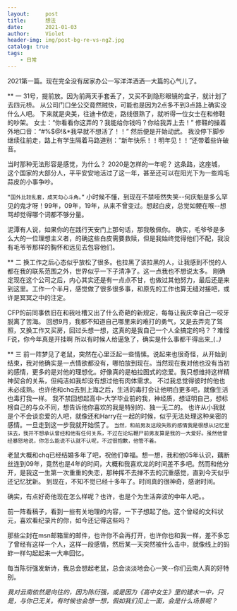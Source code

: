 ```yaml
---
layout:     post
title:      想法
date:       2021-01-03
author:     Violet
header-img: img/post-bg-re-vs-ng2.jpg
catalog: true
tags:
    - 日常
---
```

2021第一篇。现在完全没有居家办公一写洋洋洒洒一大篇的心气儿了。

** 一
31号，提前放。因为前两天手套丢了，又买不到隐形眼镜的盒子，就计划了去四元桥。
从公司门口坐公交竟然贼快，可能也是因为2点多不到3点路上确实没什么人吧。
下来就是央美，往迪卡侬走，路线很熟了，就听得一位女士在和修鞋的吵架。
女士：“你看看你这弄的？我能给你钱吗？你给我弄上去！”
修鞋的操着外地口音：“#%$@!&*我早就不想活了！！”
然后便是开始动武。
我没停下脚步继续往前走，路上有学生隔着马路道别：”新年快乐！！明年见！！“还带着些许破音。

当时那种无法形容是感觉，为什么？
2020是怎样的一年呢？
这条路，这座城，这个国家的大部分人，平平安安地活过了这一年，甚至还可以在阳光下为一些鸡毛蒜皮的小事争吵。

`“国外比较乱套，成天勾心斗角。”`
小时候不懂，到现在不禁哑然失笑--何庆魁是多么罕见的鬼才呀！99年，09年，19年，从来不曾变过。想起白皮，总觉如鲠在喉--想骂却觉得哪个词都不够分量。

泥潭有人说，如果你的在践行天安门上那句话，那我敬佩你。
确实，毛爷爷是多么大的一位理想主义者，的确这些白皮需要救赎，但是我始终觉得他们不配，我没有毛爷爷那样的胸怀和远见去包容他们。

** 二
换工作之后心态似乎放松了很多。也拉黑了该拉黑的人，让我感到不悦的人都在我的联系范围之外，世界似乎一下子清净了。这一点我也不想说太多。
刚确定现在这个公司之后，内心其实还是有一点点不甘，也做过其他努力，最后还是来到这里。工作一个半月，感觉做了很多很多事，和原先的工作也算无缝对接吧，或许是冥冥之中的注定。

CFP的前同事依旧在和我吐槽又出了什么奇葩的新规定，每每让我庆幸自己一咬牙脱离了苦海。
回想9月，我都不知道自己哪里来的难打的勇气，又是去弄完了驾照，又换工作又买房，回过头想一想，这真的是我自己一个人全搞定的吗？？难怪F说，你今年真是开挂啊
所以有时候人给逼急了，确实是什么事都干得出来_(._.)_

** 三
前一阵梦见了老鼠，突然在心里泛起一些情愫。说起来也很奇怪，从开始到结束，我对他确实是一点情欲都没有，哪怕放到现在。当然现在我对他也没有当初的感情，更多的是对他的理想化。好像真的是柏拉图式的恋爱。我只想维持这样精神契合的关系，但纯洁如我却没有想过他有肉体需求。
不过我总觉得彼时的他也未必成熟。也许他和chq去到上海之后，生活的毒打会让他明白更多吧，就像生活也毒打我一样。
我不禁回想起高中-大学毕业前的我，神经质，想证明自己，想标榜自己的与众不同，想告诉他你喜欢的我是特别的、独一无二的。
也许从小我就是个不会谈恋爱的人吧，就像还和Harry在一起的时候，似乎无法处理这种亲密的感情。一旦走到这一步我就开始慌了。
`当然，和前男友这段失败的感情我是很想从记忆里抹去，我并不想承认曾经和他有任何关系，不过在论坛鞭尸前男友算是我的一大爱好。虽然他曾经暴怒地说，你怎么能说不认就不认呢，不过很抱歉，他管不着。`

老鼠大概和chq已经结婚多年了吧，祝他们幸福。想一想，我和他05年认识，藕断丝连到09年，竟然也是4年的时间，大概和我喜欢龙的时间差不多吧。然而和他分开，是我这一生第一次重重的失恋，那种挥不去掸不去的沉重感觉，直到今天似乎还记忆犹新。
到现在，不知不觉已经十多年了。时间真的很神奇，感谢时间。

确实，有点好奇他现在怎么样呢？也许，也是个为生活奔波的中年人吧。。

前一阵看稿子，看到一些有关地理的内容，一下子想起了他。这个曾经的文科状元，喜欢看纪录片的你，如今还记得这些吗？

那些尘封在msn邮箱里的邮件，也许你不会再打开，也许你也和我一样，差不多忘了曾经有这样一个人，这样一段感情，然后某一天突然被什么击中，就像线上的蚂蚱一样勾起起来一大串回忆。

每当陈衍强发新诗，我总会想起老鼠，总会淡淡地会心一笑--你们云南人真的好特别。

*我对云南依然是向往的，因为陈衍强，或是因为《高中女生》里的建水一中，只是，与你已无关。有时候也会想一想，假如我们见上一面，会是什么场景呢？*

